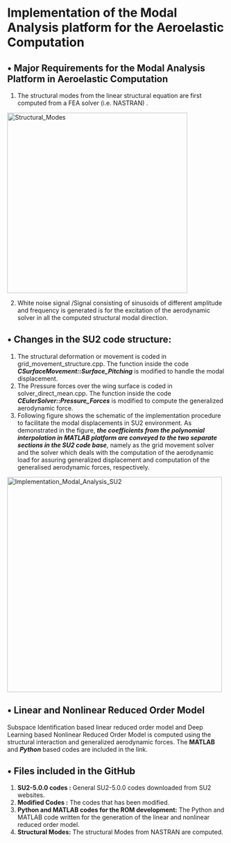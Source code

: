 # Implementation of the Modal Analysis platform for the Aeroelastic Computation

## •	Major Requirements for the Modal Analysis Platform in Aeroelastic Computation

1.	The structural modes from the linear structural equation are first computed from a FEA solver (i.e. NASTRAN) . 

<img width="415" alt="Structural_Modes" src="https://user-images.githubusercontent.com/46704607/75431462-d8bddd00-5987-11ea-8077-1b73fa009761.PNG">

2.	White noise signal /Signal consisting of sinusoids of different amplitude and frequency  is generated is for the excitation of the   aerodynamic solver in all the computed structural modal direction. 

## •	Changes in the SU2 code structure:
1.	The structural deformation or movement is coded in grid_movement_structure.cpp. The function inside the code *__CSurfaceMovement::Surface_Pitching__* is modified to handle the modal displacement.
2.	The Pressure forces over the wing surface is coded in  solver_direct_mean.cpp. The function inside the code *__CEulerSolver::Pressure_Forces__* is modified to compute the generalized aerodynamic force. 
3.	Following figure shows the schematic of the implementation procedure to facilitate the modal displacements in SU2 environment. As demonstrated in the figure, *__the coefficients from the polynomial interpolation in MATLAB platform  are conveyed to the two separate sections in the SU2 code base__*,  namely as the grid movement solver and the solver which deals with the computation of the aerodynamic load for assuring generalized displacement and computation of the generalised aerodynamic forces, respectively.

<img width="495" alt="Implementation_Modal_Analysis_SU2" src="https://user-images.githubusercontent.com/46704607/75430769-c42d1500-5986-11ea-831d-7f8181531d51.PNG">

## •	Linear and Nonlinear Reduced Order Model 
Subspace Identification based linear reduced order model and Deep Learning based Nonlinear Reduced Order Model is computed using the structural interaction and generalized aerodynamic forces. The __MATLAB__ and *__Python__* based codes are included in the link. 

## •  Files included in the GitHub

1.	__SU2-5.0.0 codes :__ General SU2-5.0.0 codes downloaded from SU2 websites. 
2.	__Modified Codes :__ The codes that has been modified.
3.	__Python and MATLAB codes for the ROM development:__ The Python and MATLAB code written for the generation of the linear and nonlinear reduced order model. 
4.	__Structural Modes:__ The structural Modes from NASTRAN are computed.  

